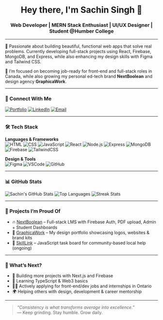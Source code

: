 <h1 align="center">Hey there, I'm Sachin Singh 👋</h1>
<h3 align="center">Web Developer | MERN Stack Enthusiast | UI/UX Designer | Student @Humber College</h3>

---

🚀 Passionate about building beautiful, functional web apps that solve real problems. Currently developing full-stack projects using React, Firebase, MongoDB, and Express, while also enhancing my design skills with Figma and Tailwind CSS.

🧠 I’m focused on becoming job-ready for front-end and full-stack roles in Canada, while also growing my personal ed-tech brand **NextBoolean** and design agency **GraphicaWork**.

---

### 🔗 Connect With Me
[![Portfolio](https://img.shields.io/badge/Portfolio-graphicaWork.xyz-blueviolet?style=flat-square)](https://graphicawork.xyz)
[![LinkedIn](https://img.shields.io/badge/LinkedIn-blue?logo=linkedin&style=flat-square)](https://www.linkedin.com/in/robby3689/)
[![Email](https://img.shields.io/badge/Email-sachin.ca73@gmail.com-red?style=flat-square)](mailto:sachin.ca73@gmail.com)

---

### 🛠️ Tech Stack

**Languages & Frameworks**  
![HTML](https://img.shields.io/badge/HTML5-E34F26?style=flat-square&logo=html5&logoColor=white)
![CSS](https://img.shields.io/badge/CSS3-1572B6?style=flat-square&logo=css3&logoColor=white)
![JavaScript](https://img.shields.io/badge/JavaScript-F7DF1E?style=flat-square&logo=javascript&logoColor=black)
![React](https://img.shields.io/badge/React-20232A?style=flat-square&logo=react)
![Node.js](https://img.shields.io/badge/Node.js-339933?style=flat-square&logo=nodedotjs)
![Express](https://img.shields.io/badge/Express.js-000000?style=flat-square&logo=express)
![MongoDB](https://img.shields.io/badge/MongoDB-4EA94B?style=flat-square&logo=mongodb)
![Firebase](https://img.shields.io/badge/Firebase-FFCA28?style=flat-square&logo=firebase)
![TailwindCSS](https://img.shields.io/badge/TailwindCSS-38B2AC?style=flat-square&logo=tailwindcss)

**Design & Tools**  
![Figma](https://img.shields.io/badge/Figma-F24E1E?style=flat-square&logo=figma&logoColor=white)
![VSCode](https://img.shields.io/badge/VSCode-007ACC?style=flat-square&logo=visual-studio-code)
![GitHub](https://img.shields.io/badge/GitHub-181717?style=flat-square&logo=github)

---

### 📊 GitHub Stats

![Sachin's GitHub Stats](https://github-readme-stats.vercel.app/api?username=robby3689&show_icons=true&theme=tokyonight)
![Top Languages](https://github-readme-stats.vercel.app/api/top-langs/?username=robby3689&layout=compact&theme=tokyonight)
![Streak Stats](https://github-readme-streak-stats.herokuapp.com?user=robby3689&theme=tokyonight&hide_border=false)

---

### 💼 Projects I’m Proud Of

- 🔥 [NextBoolean](https://nextboolean.com) – Full-stack LMS with Firebase Auth, PDF upload, Admin + Student Dashboards  
- 🎨 [GraphicaWork](https://graphicawork.xyz) – My design portfolio showcasing logos, websites & brand kits  
- 🌱 [SkillLink](#) – JavaScript task board for community-based local help (ongoing)  

---

### 🧭 What’s Next?

- 🚀 Building more projects with Next.js and Firebase
- 🧩 Learning TypeScript & Web3 basics
- 👨‍💻 Actively applying for front-end/dev jobs and internships in Ontario
- 🌍 Helping others with design, development & career mentorship

---

> _“Consistency is what transforms average into excellence.”_  
> — Keep grinding. Stay humble. Grow daily.
